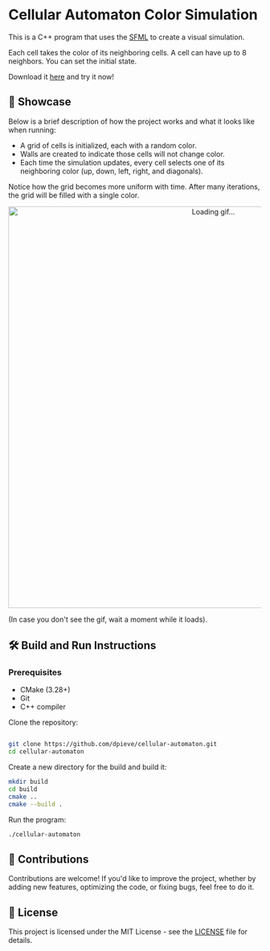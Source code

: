 ﻿# Cellular Automaton Color Simulation

This is a C++ program that uses the [SFML](https://www.sfml-dev.org/) to create 
a visual simulation.

Each cell takes the color of its neighboring cells. A cell can have up to 8 neighbors. 
You can set the initial state.

Download it [here](https://github.com/dpieve/cellular-automaton/releases) and try it now! 

## 🎥 Showcase
Below is a brief description of how the project works and what it looks like when running:

* A grid of cells is initialized, each with a random color.
* Walls are created to indicate those cells will not change color.
* Each time the simulation updates, every cell selects one of its neighboring color (up, down, left, right, and diagonals).

Notice how the grid becomes more uniform with time.
After many iterations, the grid will be filled with a single color.

<p align="center">
<img src="assets/showcase.gif" width="800" alt="Loading gif...">
</p>

(In case you don't see the gif, wait a moment while it loads).

## 🛠️ Build and Run Instructions

### Prerequisites

* CMake (3.28+)
* Git
* C++ compiler

Clone the repository:

```bash

git clone https://github.com/dpieve/cellular-automaton.git
cd cellular-automaton
```

Create a new directory for the build and build it:

```bash
mkdir build
cd build
cmake ..
cmake --build .
```

Run the program:

```bash
./cellular-automaton
```

## 🤝 Contributions

Contributions are welcome! If you'd like to improve the project, whether by adding new features, 
optimizing the code, or fixing bugs, feel free to do it.

## 🧾 License

This project is licensed under the MIT License - see the [LICENSE](https://github.com/dpieve/cellular-automaton?tab=MIT-1-ov-file) file for details.
